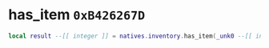 # has_item `0xB426267D`

```lua
local result --[[ integer ]] = natives.inventory.has_item(_unk0 --[[ integer ]], _unk1 --[[ integer ]])
```